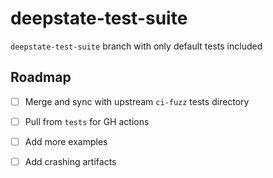 # deepstate-test-suite

`deepstate-test-suite` branch with only default tests included

## Roadmap

* [ ] Merge and sync with upstream `ci-fuzz` tests directory
* [ ] Pull from `tests` for GH actions
* [ ] Add more examples
* [ ] Add crashing artifacts

